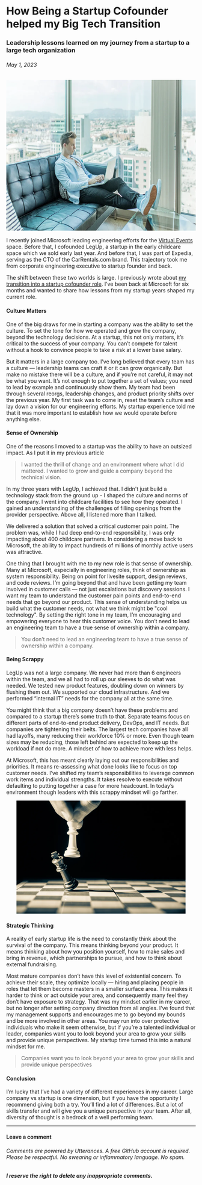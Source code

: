 # How Being a Startup Cofounder helped my Big Tech Transition

### Leadership lessons learned on my journey from a startup to a large tech organization

###### *May 1, 2023*

<p align="center">
  <img height="400" alt="Photo by Austin Distel on Unsplash" src="./images/big-tech-hero.png">
</p>

I recently joined Microsoft leading engineering efforts for the [Virtual Events](https://www.microsoft.com/en-us/microsoft-teams/virtual-events) space. Before that, I cofounded LegUp, a startup in the early childcare space which we sold early last year. And before that, I was part of Expedia, serving as the CTO of the CarRentals.com brand. This trajectory took me from corporate engineering executive to startup founder and back.

The shift between these two worlds is large. I previously wrote about [my transition into a startup cofounder role](./lessons-learned-from-my-transition-to-startup-cto). I’ve been back at Microsoft for six months and wanted to share how lessons from my startup years shaped my current role.

#### Culture Matters

One of the big draws for me in starting a company was the ability to set the culture. To set the tone for how we operated and grew the company, beyond the technology decisions. At a startup, this not only matters, it’s critical to the success of your company. You can’t compete for talent without a hook to convince people to take a risk at a lower base salary.

But it matters in a large company too. I’ve long believed that every team has a culture — leadership teams can craft it or it can grow organically. But make no mistake there will be a culture, and if you’re not careful, it may not be what you want. It’s not enough to put together a set of values; you need to lead by example and continuously show them. My team had been through several reorgs, leadership changes, and product priority shifts over the previous year. My first task was to come in, reset the team’s culture and lay down a vision for our engineering efforts. My startup experience told me that it was more important to establish how we would operate before anything else.

#### Sense of Ownership

One of the reasons I moved to a startup was the ability to have an outsized impact. As I put it in my previous article

> I wanted the thrill of change and an environment where what I did mattered. I wanted to grow and guide a company beyond the technical vision.

In my three years with LegUp, I achieved that. I didn't just build a technology stack from the ground up - I shaped the culture and norms of the company. I went into childcare facilities to see how they operated. I gained an understanding of the challenges of filling openings from the provider perspective. Above all, I listened more than I talked.

We delivered a solution that solved a critical customer pain point. The problem was, while I had deep end-to-end responsibility, I was only impacting about 400 childcare partners. In considering a move back to Microsoft, the ability to impact hundreds of millions of monthly active users was attractive.

One thing that I brought with me to my new role is that sense of ownership. Many at Microsoft, especially in engineering roles, think of ownership as system responsibility. Being on point for livesite support, design reviews, and code reviews. I’m going beyond that and have been getting my team involved in customer calls — not just escalations but discovery sessions. I want my team to understand the customer pain points and end-to-end needs that go beyond our product. This sense of understanding helps us build what the customer needs, not what we think might be "cool technology". By setting the right tone in my team, I’m encouraging and empowering everyone to hear this customer voice. You don’t need to lead an engineering team to have a true sense of ownership within a company.

> You don’t need to lead an engineering team to have a true sense of ownership within a company.

#### Being Scrappy

LegUp was not a large company. We never had more than 6 engineers within the team, and we all had to roll up our sleeves to do what was needed. We tested new product features, doubling down on winners by flushing them out. We supported our cloud infrastructure. And we performed “internal IT” needs for the company all at the same time.

You might think that a big company doesn’t have these problems and compared to a startup there’s some truth to that. Separate teams focus on different parts of end-to-end product delivery, DevOps, and IT needs. But companies are tightening their belts. The largest tech companies have all had layoffs, many reducing their workforce 10% or more. Even though team sizes may be reducing, those left behind are expected to keep up the workload if not do more. A mindset of how to achieve more with less helps.

At Microsoft, this has meant clearly laying out our responsibilities and priorities. It means re-assessing what done looks like to focus on top customer needs. I’ve shifted my team’s responsibilities to leverage common work items and individual strengths. It takes resolve to execute without defaulting to putting together a case for more headcount. In today’s environment though leaders with this scrappy mindset will go farther.

<p align="center">
  <img height="300" alt="Photo by GR Stocks on Unsplash" src="./images/big-tech-chess.png">
</p>

#### Strategic Thinking

A reality of early startup life is the need to constantly think about the survival of the company. This means thinking beyond your product. It means thinking about how you position yourself, how to make sales and bring in revenue, which partnerships to pursue, and how to think about external fundraising.

Most mature companies don’t have this level of existential concern. To achieve their scale, they optimize locally — hiring and placing people in roles that let them become masters in a smaller surface area. This makes it harder to think or act outside your area, and consequently many feel they don’t have exposure to strategy. That was my mindset earlier in my career, but no longer after setting company direction from all angles. I’ve found that my management supports and encourages me to go beyond my bounds and be more involved in other areas. You may run into over protective individuals who make it seem otherwise, but if you’re a talented individual or leader, companies want you to look beyond your area to grow your skills and provide unique perspectives. My startup time turned this into a natural mindset for me.

> Companies want you to look beyond your area to grow your skills and provide unique perspectives

#### Conclusion

I’m lucky that I’ve had a variety of different experiences in my career. Large company vs startup is one dimension, but if you have the opportunity I recommend giving both a try. You’ll find a lot of differences. But a lot of skills transfer and will give you a unique perspective in your team. After all, diversity of thought is a bedrock of a well performing team.

***

#### Leave a comment

###### Comments are powered by Utterances. A free GitHub account is required. Please be respectful. No swearing or inflammatory language. No spam.
###### **I reserve the right to delete any inappropriate comments.**

<script src="https://utteranc.es/client.js"
        repo="gsdriver/gsdriver.github.io"
        issue-term="pathname"
        theme="github-light"
        crossorigin="anonymous"
        async>
</script>
